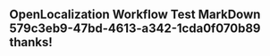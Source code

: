 <properties
ms.topic="hero-topic"
ms.test1="hero-topic"
ms.test2="test"/>

## OpenLocalization Workflow Test MarkDown 579c3eb9-47bd-4613-a342-1cda0f070b89 thanks!
<!--HONumber=Mar16_HO3-->
